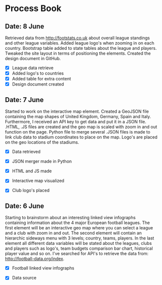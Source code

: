 # Process Book

## Date: 8 June
Retrieved data from http://footstats.co.uk about overall league standings and other league variables. Added league logo's when zooming in on each country. Bootstrap table added to state tables about the league and players. Tweaked the site layout in terms of positioning the elements.
Created the design document in GitHub.

- [x] League data retrieve
- [x] Added logo's to countries
- [x] Added table for extra content
- [x] Design document created

## Date: 7 June
Started to work on the interactive map element. Created a GeoJSON file containing the map shapes of United Kingdom, Germany, Spain and Italy. Furthermore, I received an API key to get data and put it in a JSON file. .HTML, .JS files are created and the geo map is scaled with zoom in and out function on the page. Python file to merge several .JSON files is made to link club data to stadium coordinates to place on the map. Logo's are placed on the geo locations of the stadiums.

- [x] Data retrieved
- [x] JSON merger made in Python
- [x] HTML and JS made
- [x] Interactive map visualized
- [x] Club logo's placed


## Date: 6 June
Starting to brainstorm about an interesting linked view infographs containing information about the 4 major European football leagues.
The first element will be an interactive geo map where you can select a league and a club with zoom in and out. The second element will contain an hierarchic sideways menu with 3 levels; country, teams, players. In the last element all different data variables will be stated about the leagues, clubs and players such as logo's, team budgets comparison bar chart, historical player value and so on. I've searched for API's to retrieve the data from: http://football-data.org/index. 

- [x] Football linked view infographs
- [x] Data source

